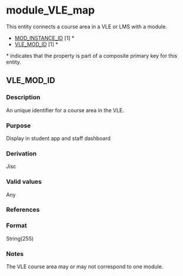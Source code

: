 # module_VLE_map
This entity connects a course area in a VLE or LMS with a module.

*  [MOD_INSTANCE_ID](module_instance.md#mod_instance_id) [1] *
*  [VLE_MOD_ID](#vle_mod_id) [1] *

\* indicates that the property is part of a composite primary key for this entity.

## VLE_MOD_ID
### Description
An unique identifier for a course area in the VLE. 

### Purpose
Display in student app and staff dashboard

### Derivation
Jisc

### Valid values
Any

### References

### Format
String(255)

### Notes
The VLE course area may or may not correspond to one module.
